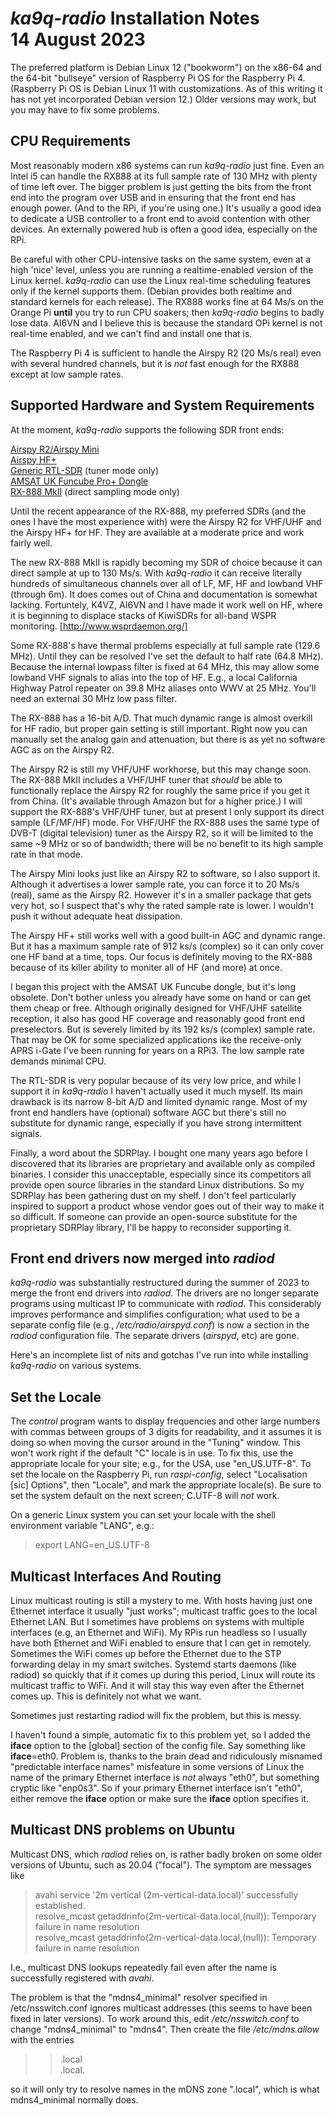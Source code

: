 *ka9q-radio* Installation Notes  
14 August 2023
===============================

The preferred platform is Debian Linux 12 ("bookworm") on the x86-64
and the 64-bit "bullseye" version of Raspberry Pi OS for the Raspberry
Pi 4. (Raspberry Pi OS is Debian Linux 11 with customizations. As of
this writing it has not yet incorporated Debian version 12.)  Older
versions may work, but you may have to fix some problems.

CPU Requirements
----------------

Most reasonably modern x86 systems can run *ka9q-radio* just
fine. Even an Intel i5 can handle the RX888 at its full sample rate of
130 MHz with plenty of time left over.  The bigger problem is just
getting the bits from the front end into the program over USB and in
ensuring that the front end has enough power. (And to the RPi, if
you're using one.) It's usually a good idea to dedicate a USB
controller to a front end to avoid contention with other devices. An
externally powered hub is often a good idea, especially on the RPi.

Be careful with other CPU-intensive tasks on the same system, even
at a high 'nice' level, unless you are running a realtime-enabled
version of the Linux kernel. *ka9q-radio* can use the Linux real-time
scheduling features only if the kernel supports them. (Debian provides
both realtime and standard kernels for each release). The RX888 works
fine at 64 Ms/s on the Orange Pi **until** you try to run CPU soakers;
then *ka9q-radio* begins to badly lose data. AI6VN and I believe this
is because the standard OPi kernel is not real-time enabled, and we
can't find and install one that is.

The Raspberry Pi 4 is sufficient to handle the Airspy R2 (20 Ms/s
real) even with several hundred channels, but it is *not* fast enough
for the RX888 except at low sample rates.

Supported Hardware and System Requirements
------------------------------------------

At the moment, *ka9q-radio* supports the following SDR front ends:

[Airspy R2/Airspy Mini](https://airspy.com/airspy-r2/)  
[Airspy HF+](https://airspy.com/airspy-hf-discovery/)  
[Generic RTL-SDR](https://en.wikipedia.org/wiki/Software-defined_radio#RTL-SDR) (tuner mode only)  
[AMSAT UK Funcube Pro+ Dongle](http://www.funcubedongle.com/)  
[RX-888 MkII](https://www.rtl-sdr.com/techminds-reviewing-the-rx888-mk2-software-defined-radio/)  (direct sampling mode only)

Until the recent appearance of the RX-888, my preferred SDRs (and the
ones I have the most experience with) were the Airspy R2 for VHF/UHF
and the Airspy HF+ for HF.  They are available at a moderate price and
work fairly well.

The new RX-888 MkII is rapidly becoming my SDR of choice because it
can direct sample at up to 130 Ms/s. With *ka9q-radio* it can receive
literally hundreds of simultaneous channels over all of LF, MF, HF and
lowband VHF (through 6m).  It does comes out of China and
documentation is somewhat lacking. Fortuntely, K4VZ, AI6VN and I have
made it work well on HF, where it is beginning to displace stacks of
KiwiSDRs for all-band WSPR monitoring.  [http://www.wsprdaemon.org/]

Some RX-888's have thermal problems especially at full sample rate
(129.6 MHz). Until they can be resolved I've set the default to half
rate (64.8 MHz).  Because the internal lowpass filter is fixed at 64
MHz, this may allow some lowband VHF signals to alias into the top of
HF. E.g., a local California Highway Patrol repeater on 39.8 MHz
aliases onto WWV at 25 MHz. You'll need an external 30 MHz low pass
filter.

The RX-888 has a 16-bit A/D. That much dynamic range is almost
overkill for HF radio, but proper gain setting is still
important. Right now you can manually set the analog gain and
attenuation, but there is as yet no software AGC as on the Airspy R2.

The Airspy R2 is still my VHF/UHF workhorse, but this may change soon.
The RX-888 MkII includes a VHF/UHF tuner that *should* be able to
functionally replace the Airspy R2 for roughly the same price if you
get it from China. (It's available through Amazon but for a higher
price.)  I will support the RX-888's VHF/UHF tuner, but at present I
only support its direct sample (LF/MF/HF) mode. For VHF/UHF the RX-888
uses the same type of DVB-T (digital television) tuner as the Airspy
R2, so it will be limited to the same ~9 MHz or so of bandwidth; there
will be no benefit to its high sample rate in that mode.

The Airspy Mini looks just like an Airspy R2 to software, so I also
support it.  Although it advertises a lower sample rate, you can force
it to 20 Ms/s (real), same as the Airspy R2. However it's in a smaller
package that gets very hot, so I suspect that's why the rated sample
rate is lower.  I wouldn't push it without adequate heat dissipation.

The Airspy HF+ still works well with a good built-in AGC and dynamic
range. But it has a maximum sample rate of 912 ks/s (complex) so it can
only cover one HF band at a time, tops.  Our focus is definitely
moving to the RX-888 because of its killer ability to moniter all of
HF (and more) at once.

I began this project with the AMSAT UK Funcube dongle, but it's long
obsolete.  Don't bother unless you already have some on hand or can
get them cheap or free. Although originally designed for VHF/UHF
satellite reception, it also has good HF coverage and reasonably good
front end preselectors.  But is severely limited by its 192 ks/s
(complex) sample rate. That may be OK for some specialized applications
ike the receive-only APRS i-Gate I've been running for years on a RPi3.
The low sample rate demands minimal CPU.

The RTL-SDR is very popular because of its very low price, and while I
support it in *ka9q-radio* I haven't actually used it much myself. Its
main drawback is its narrow 8-bit A/D and limited dynamic range. Most
of my front end handlers have (optional) software AGC but there's
still no substitute for dynamic range, especially if you have strong
intermittent signals.

Finally, a word about the SDRPlay. I bought one many years ago before
I discovered that its libraries are proprietary and available only as
compiled binaries. I consider this unacceptable, especially since its
competitors all provide open source libraries in the standard Linux
distributions. So my SDRPlay has been gathering dust on my shelf. I
don't feel particularly inspired to support a product whose vendor
goes out of their way to make it so difficult. If someone can provide
an open-source substitute for the proprietary SDRPlay library, I'll be
happy to reconsider supporting it.


Front end drivers now merged into *radiod*
------------------------------------------

*ka9q-radio* was substantially restructured during the summer of 2023 to merge the front end
drivers into *radiod*. The drivers are no longer separate programs using multicast IP to communicate
with *radiod*. This considerably improves performance and simplifies configuration; what used to be a separate config file
(e.g., */etc/radio/airspyd.conf*) is now a section in the *radiod* configuration file. The separate drivers
(*airspyd*, etc) are gone.

Here's an incomplete list of nits and gotchas I've run into while
installing *ka9q-radio* on various systems.

Set the Locale
--------------

The *control* program wants to display frequencies and other large
numbers with commas between groups of 3 digits for readability, and it
assumes it is doing so when moving the cursor around in the "Tuning"
window.  This won't work right if the default "C" locale is in use. To
fix this, use the appropriate locale for your site; e.g., for the USA,
use "en_US.UTF-8". To set the locale on the Raspberry Pi, run
*raspi-config*, select "Localisation [sic] Options", then "Locale",
and mark the appropriate locale(s). Be sure to set the system default on
the next screen; C.UTF-8 will *not* work.

On a generic Linux system you can set your locale with the
shell environment variable "LANG", e.g.:

>export LANG=en_US.UTF-8

Multicast Interfaces And Routing
--------------------------------

Linux multicast routing is still a mystery to me. With hosts having just one Ethernet interface it usually "just works"; multicast traffic goes to the local Ethernet LAN.
But I sometimes have problems on systems with multiple interfaces
(e.g, an Ethernet and WiFi).
My RPis run headless so I usually have both Ethernet and WiFi enabled to ensure that I can get in remotely. Sometimes the WiFi comes up before the Ethernet due to the
STP forwarding delay in my smart switches. Systemd starts daemons (like radiod) so quickly that if it comes up during this period,
Linux will route its multicast traffic to WiFi. And it will stay this way even after the Ethernet comes up. This is definitely not what we want.

Sometimes just restarting radiod will fix the problem, but this is messy.

I haven't found a simple, automatic fix to this problem yet, so I added the **iface** option
to the [global] section of the config file. Say something like **iface**=eth0.
Problem is, thanks to the brain dead and ridiculously misnamed "predictable interface names" misfeature in some
versions of Linux the name of the primary Ethernet interface is *not* always "eth0", but something cryptic like "enp0s3".
So if your primary Ethernet interface isn't "eth0", either remove the **iface** option or make sure the **iface** option specifies it.



Multicast DNS problems on Ubuntu
--------------------------------

Multicast DNS, which *radiod* relies on, is rather badly broken on
some older versions of Ubuntu, such as 20.04 ("focal"). The symptom
are messages like

>avahi service '2m vertical (2m-vertical-data.local)' successfully established.  
>resolve_mcast getaddrinfo(2m-vertical-data.local,(null)): Temporary failure in name resolution  
>resolve_mcast getaddrinfo(2m-vertical-data.local,(null)): Temporary failure in name resolution

I.e., multicast DNS lookups repeatedly fail even after the name is successfully registered with *avahi*.

The problem is that the "mdns4_minimal" resolver specified in
/etc/nsswitch.conf ignores multicast addresses (this seems to have
been fixed in later versions). To work around this, edit
*/etc/nsswitch.conf* to change "mdns4_minimal" to "mdns4". Then create
the file */etc/mdns.allow* with the entries

>>.local  
>>.local.

so it will only try to resolve names in the mDNS zone ".local", which
is what mdns4_minimal normally does.








